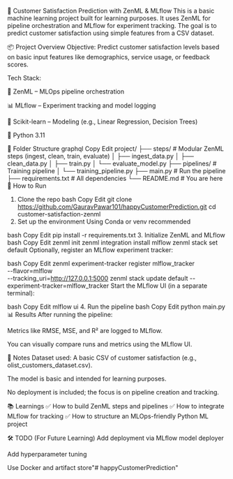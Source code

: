 🧠 Customer Satisfaction Prediction with ZenML & MLflow
This is a basic machine learning project built for learning purposes. It uses ZenML for pipeline orchestration and MLflow for experiment tracking. The goal is to predict customer satisfaction using simple features from a CSV dataset.

📦 Project Overview
Objective:
Predict customer satisfaction levels based on basic input features like demographics, service usage, or feedback scores.

Tech Stack:

🧪 ZenML – MLOps pipeline orchestration

📊 MLflow – Experiment tracking and model logging

🧮 Scikit-learn – Modeling (e.g., Linear Regression, Decision Trees)

🐍 Python 3.11

📁 Folder Structure
graphql
Copy
Edit
project/
├── steps/                     # Modular ZenML steps (ingest, clean, train, evaluate)
│   ├── ingest_data.py
│   ├── clean_data.py
│   ├── train.py
│   └── evaluate_model.py
├── pipelines/                # Training pipeline
│   └── training_pipeline.py
├── main.py                   # Run the pipeline
├── requirements.txt          # All dependencies
└── README.md                 # You are here
🚀 How to Run
1. Clone the repo
bash
Copy
Edit
git clone https://github.com/GauravPawar101/happyCustomerPrediction.git
cd customer-satisfaction-zenml
2. Set up the environment
Using Conda or venv recommended

bash
Copy
Edit
pip install -r requirements.txt
3. Initialize ZenML and MLflow
bash
Copy
Edit
zenml init
zenml integration install mlflow
zenml stack set default
Optionally, register an MLflow experiment tracker:

bash
Copy
Edit
zenml experiment-tracker register mlflow_tracker \
    --flavor=mlflow \
    --tracking_uri=http://127.0.0.1:5000
zenml stack update default --experiment-tracker=mlflow_tracker
Start the MLflow UI (in a separate terminal):

bash
Copy
Edit
mlflow ui
4. Run the pipeline
bash
Copy
Edit
python main.py
📊 Results
After running the pipeline:

Metrics like RMSE, MSE, and R² are logged to MLflow.

You can visually compare runs and metrics using the MLflow UI.

📌 Notes
Dataset used: A basic CSV of customer satisfaction (e.g., olist_customers_dataset.csv).

The model is basic and intended for learning purposes.

No deployment is included; the focus is on pipeline creation and tracking.

📚 Learnings
✅ How to build ZenML steps and pipelines
✅ How to integrate MLflow for tracking
✅ How to structure an MLOps-friendly Python ML project

🛠️ TODO (For Future Learning)
Add deployment via MLflow model deployer

Add hyperparameter tuning

Use Docker and artifact store"# happyCustomerPrediction" 
